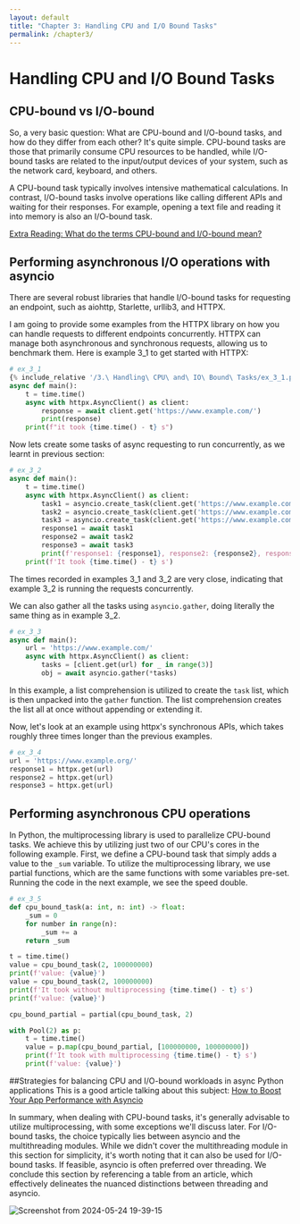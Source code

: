 ```yaml
---
layout: default
title: "Chapter 3: Handling CPU and I/O Bound Tasks"
permalink: /chapter3/
---
```


# Handling CPU and I/O Bound Tasks
## CPU-bound vs I/O-bound
So, a very basic question: What are CPU-bound and I/O-bound tasks, and how do they differ from each other? 
It's quite simple. CPU-bound tasks are those that primarily consume CPU resources to be handled, while I/O-bound tasks
are related to the input/output devices of your system, such as the network card, keyboard, and others.

A CPU-bound task typically involves intensive mathematical calculations. 
In contrast, I/O-bound tasks involve operations like calling different APIs and waiting for their responses. 
For example, opening a text file and reading it into memory is also an I/O-bound task.



[Extra Reading: What do the terms CPU-bound and I/O-bound mean?](https://stackoverflow.com/questions/868568/what-do-the-terms-cpu-bound-and-i-o-bound-mean)

## Performing asynchronous I/O operations with asyncio

There are several robust libraries that handle I/O-bound tasks for requesting an endpoint, 
such as aiohttp, Starlette, urllib3, and HTTPX.

I am going to provide some examples from the HTTPX library on how you can handle requests 
to different endpoints concurrently. 
HTTPX can manage both asynchronous and synchronous requests, allowing us to benchmark them.
Here is example 3_1 to get started with HTTPX:


```python
# ex_3_1
{% include_relative '/3.\ Handling\ CPU\ and\ IO\ Bound\ Tasks/ex_3_1.py' %}
async def main():
    t = time.time()
    async with httpx.AsyncClient() as client:
        response = await client.get('https://www.example.com/')
        print(response)
    print(f"it took {time.time() - t} s")
```

Now lets create some tasks of async requesting to run concurrently, as we learnt in previous section:
```python
# ex_3_2
async def main():
    t = time.time()
    async with httpx.AsyncClient() as client:
        task1 = asyncio.create_task(client.get('https://www.example.com/'))
        task2 = asyncio.create_task(client.get('https://www.example.com/'))
        task3 = asyncio.create_task(client.get('https://www.example.com/'))
        response1 = await task1
        response2 = await task2
        response3 = await task3
        print(f'response1: {response1}, response2: {response2}, response3: {response3}')
    print(f'It took {time.time() - t} s')

```

The times recorded in examples 3_1 and 3_2 are very close,
indicating that example 3_2 is running the requests concurrently.

We can also gather all the tasks using `asyncio.gather`, doing literally the same thing as in example 3_2.
```python
# ex_3_3
async def main():
    url = 'https://www.example.com/'
    async with httpx.AsyncClient() as client:
        tasks = [client.get(url) for _ in range(3)]
        obj = await asyncio.gather(*tasks)
```

In this example, a list comprehension is utilized to create the `task` list,
which is then unpacked into the `gather` function.
The list comprehension creates the list all at once without appending or extending it.

Now, let's look at an example using httpx's synchronous APIs,
which takes roughly three times longer than the previous examples.

```python
# ex_3_4
url = 'https://www.example.org/'
response1 = httpx.get(url)
response2 = httpx.get(url)
response3 = httpx.get(url)
```

## Performing asynchronous CPU operations

In Python, the multiprocessing library is used to parallelize CPU-bound tasks. 
We achieve this by utilizing just two of our CPU's cores in the following example.
First, we define a CPU-bound task that simply adds a value to the `_sum` variable. 
To utilize the multiprocessing library, we use partial functions, 
which are the same functions with some variables pre-set. 
Running the code in the next example, we see the speed double.
```python
# ex_3_5
def cpu_bound_task(a: int, n: int) -> float:
    _sum = 0
    for number in range(n):
        _sum += a
    return _sum

t = time.time()
value = cpu_bound_task(2, 100000000)
print(f'value: {value}')
value = cpu_bound_task(2, 100000000)
print(f'It took without multiprocessing {time.time() - t} s')
print(f'value: {value}')

cpu_bound_partial = partial(cpu_bound_task, 2)

with Pool(2) as p:
    t = time.time()
    value = p.map(cpu_bound_partial, [100000000, 100000000])
    print(f'It took with multiprocessing {time.time() - t} s')
    print(f'value: {value}')
```

##Strategies for balancing CPU and I/O-bound workloads in async Python applications
This is a good article talking about this subject:
[How to Boost Your App Performance with Asyncio](https://blog.cellenza.com/en/software-development/how-to-boost-your-apps-performance-with-asyncio-a-practical-guide-for-python-developers/)

In summary, when dealing with CPU-bound tasks, it's generally advisable to utilize multiprocessing, 
with some exceptions we'll discuss later. 
For I/O-bound tasks, the choice typically lies between asyncio and the multithreading modules.
While we didn't cover the multithreading module in this section for simplicity, 
it's worth noting that it can also be used for I/O-bound tasks. 
If feasible, asyncio is often preferred over threading. 
We conclude this section by referencing a table from an article,
which effectively delineates the nuanced distinctions between threading and asyncio.


![Screenshot from 2024-05-24 19-39-15](https://github.com/aligheshlaghi97/asynchronous-python/assets/121802083/935a265a-aa5f-4e35-b311-d9d810e9f5c1)
